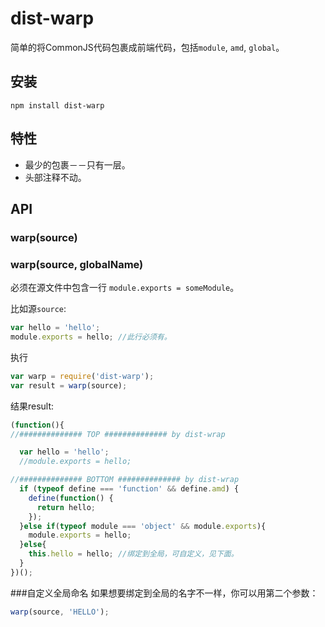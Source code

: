 # dist-warp
简单的将CommonJS代码包裹成前端代码，包括`module`, `amd`, `global`。
## 安装

`npm install dist-warp`
## 特性
- 最少的包裹－－只有一层。
- 头部注释不动。

## API
### warp(source)
### warp(source, globalName)
必须在源文件中包含一行 `module.exports = someModule`。

比如源`source`:
```js
var hello = 'hello';
module.exports = hello; //此行必须有。
```
执行
```js
var warp = require('dist-warp');
var result = warp(source);
```
结果result:
```js
(function(){
//############## TOP ############## by dist-wrap

  var hello = 'hello';
  //module.exports = hello;

//############## BOTTOM ############## by dist-wrap
  if (typeof define === 'function' && define.amd) {
    define(function() {
      return hello;
    });
  }else if(typeof module === 'object' && module.exports){
    module.exports = hello;
  }else{
    this.hello = hello; //绑定到全局，可自定义，见下面。
  }
})();
```
###自定义全局命名
如果想要绑定到全局的名字不一样，你可以用第二个参数：
```js
warp(source, 'HELLO');
```
